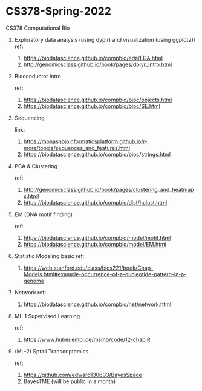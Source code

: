 # CS378-Spring-2022
CS378 Computational Bio

1. Exploratory data analysis (using dyplr) and visualization (using ggplot2)\\
	ref: 	
	1) https://biodatascience.github.io/compbio/eda/EDA.html
	2) http://genomicsclass.github.io/book/pages/dplyr_intro.html
  
2. Bioconductor intro
	
	ref:
	1) https://biodatascience.github.io/compbio/bioc/objects.html
	2) https://biodatascience.github.io/compbio/bioc/SE.html
  
3. Sequencing
	
	link: 
	1) https://monashbioinformaticsplatform.github.io/r-more/topics/sequences_and_features.html
	2) https://biodatascience.github.io/compbio/bioc/strings.html

4. PCA & Clustering
	
	ref:
	1) http://genomicsclass.github.io/book/pages/clustering_and_heatmaps.html
	2) https://biodatascience.github.io/compbio/dist/hclust.html

5. EM (DNA motif finding)
	
	ref:
	1) https://biodatascience.github.io/compbio/model/motif.html
	2) https://biodatascience.github.io/compbio/model/EM.html

6. Statistic Modeling basic
	ref:
	1) https://web.stanford.edu/class/bios221/book/Chap-Models.html#example-occurrence-of-a-nucleotide-pattern-in-a-genome

7. Network
	ref:
	1) https://biodatascience.github.io/compbio/net/network.html
  
8. ML-1 Supervised Learning
	
	ref:
	1. https://www.huber.embl.de/msmb/code/12-chap.R

9. (ML-2) Sptail Transcriptomics
	
	ref:
	1) https://github.com/edward130603/BayesSpace
	2) BayesTME (will be public in a month)
